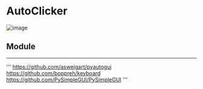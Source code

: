 # AutoClicker

![image](https://user-images.githubusercontent.com/70542011/128234932-069e0a78-5c06-4f65-84e1-75c5957c7451.png)

## Module
_________
'''
https://github.com/asweigart/pyautogui
https://github.com/boppreh/keyboard
https://github.com/PySimpleGUI/PySimpleGUI
'''
 
